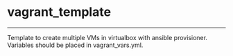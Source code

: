 # vagrant_template

***
Template to create multiple VMs in virtualbox with ansible provisioner.  
Variables should be placed in vagrant_vars.yml.
